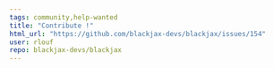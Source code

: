 ```yaml
---
tags: community,help-wanted
title: "Contribute !"
html_url: "https://github.com/blackjax-devs/blackjax/issues/154"
user: rlouf
repo: blackjax-devs/blackjax
---
```


